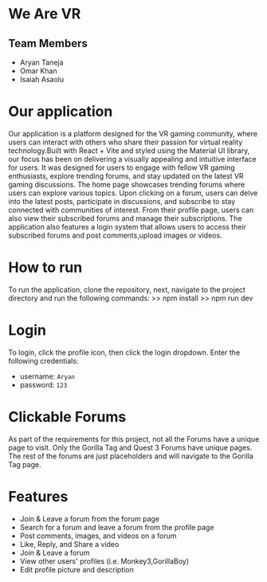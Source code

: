 # We Are VR
## Team Members
- Aryan Taneja
- Omar Khan
- Isaiah Asaolu
# Our application
Our application is a platform designed for the VR gaming community, where users can interact with others who share their passion for virtual reality technology.Built with React + Vite and styled using the Material UI library, our focus has been on delivering a visually appealing and intuitive interface for users. It was designed for users to engage with fellow VR gaming enthusiasts, explore trending forums, and stay updated on the latest VR gaming discussions.
The home page showcases trending forums where users can explore various topics. Upon clicking on a forum, users can delve into the latest posts, participate in discussions, and subscribe to stay connected with communities of interest. 
From their profile page, users can also view their subscribed forums and manage their subscriptions. 
The application also features a login system that allows users to access their subscribed forums and post comments,upload images or  videos. 

# How to run
To run the application, clone the repository, next, navigate to the project directory and run the following commands: >> npm install >> npm run dev

# Login
To login, click the profile icon, then click the login dropdown. Enter the following credentials:
- username: `Aryan`
- password: `123`
# Clickable Forums
As part of the requirements for this project, not all the Forums have a unique page to visit. Only the Gorilla Tag and Quest 3 Forums have unique pages. The rest of the forums are just placeholders and will navigate to the Gorilla Tag page.
# Features
- Join & Leave a forum from the forum page
- Search for a forum and leave a forum from the profile page
- Post comments, images, and videos on a forum
- Like, Reply, and Share a video
- Join & Leave a forum
- View other users' profiles (i.e. Monkey3,GorillaBoy)
- Edit profile picture and description
